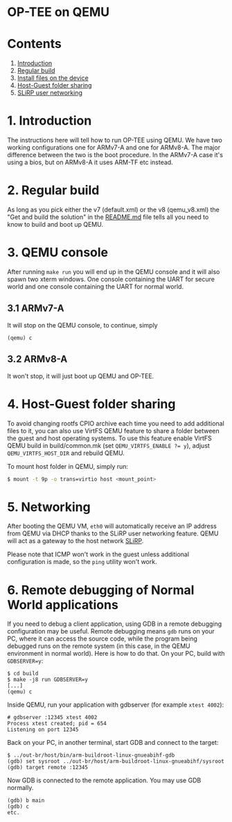 # OP-TEE on QEMU

# Contents
1. [Introduction](#1-introduction)
2. [Regular build](#2-regular-build)
3. [Install files on the device](#3-qemu-console)
4. [Host-Guest folder sharing](#4-host-guest-folder-sharing)
5. [SLiRP user networking](#5-slirp-user-networking)

# 1. Introduction
The instructions here will tell how to run OP-TEE using QEMU. We have two
working configurations one for ARMv7-A and one for ARMv8-A. The major difference
between the two is the boot procedure. In the ARMv7-A case it's using a bios,
but on ARMv8-A it uses ARM-TF etc instead.

# 2. Regular build
As long as you pick either the v7 (default.xml) or the v8 (qemu_v8.xml) the "Get
and build the solution" in the [README.md] file tells all you need to know to
build and boot up QEMU.

# 3. QEMU console
After running `make run` you will end up in the QEMU console and it will also
spawn two xterm windows. One console containing the UART for secure world and
one console containing the UART for normal world.

## 3.1 ARMv7-A
It will stop on the QEMU console, to continue, simply
```
(qemu) c
```

## 3.2 ARMv8-A
It won't stop, it will just boot up QEMU and OP-TEE.

# 4. Host-Guest folder sharing

To avoid changing rootfs CPIO archive each time you need to add additional files
to it, you can also use VirtFS QEMU feature to share a folder between the guest
and host operating systems. To use this feature enable VirtFS QEMU build in
build/common.mk (set `QEMU_VIRTFS_ENABLE ?= y`), adjust `QEMU_VIRTFS_HOST_DIR` and
rebuild QEMU.

To mount host folder in QEMU, simply run:

```bash
$ mount -t 9p -o trans=virtio host <mount_point>
```
# 5. Networking
After booting the QEMU VM, `eth0` will automatically receive an IP address from
QEMU via DHCP thanks to the SLiRP user networking feature. QEMU will act as a
gateway to the host network [SLiRP].

Please note that ICMP won't work in the guest unless additional configuration is
made, so the `ping` utility won't work.

# 6. Remote debugging of Normal World applications
If you need to debug a client application, using GDB in a remote debugging
configuration may be useful. Remote debugging means `gdb` runs on your PC, where
it can access the source code, while the program being debugged runs on the remote
system (in this case, in the QEMU environment in normal world).
Here is how to do that. On your PC, build with `GDBSERVER=y`:
```
$ cd build
$ make -j8 run GDBSERVER=y
[...]
(qemu) c
```
Inside QEMU, run your application with gdbserver (for example `xtest 4002`):
```
# gdbserver :12345 xtest 4002
Process xtest created; pid = 654
Listening on port 12345

```
Back on your PC, in another terminal, start GDB and connect to the target:
```
$ ../out-br/host/bin/arm-buildroot-linux-gnueabihf-gdb
(gdb) set sysroot ../out-br/host/arm-buildroot-linux-gnueabihf/sysroot
(gdb) target remote :12345
```
Now GDB is connected to the remote application. You may use GDB normally.
```
(gdb) b main
(gdb) c
etc.
```

[bios]: https://github.com/linaro-swg/bios_qemu_tz_arm
[README.md]: ../README.md
[SLiRP]: https://wiki.qemu.org/Documentation/Networking#User_Networking_.28SLIRP.29
